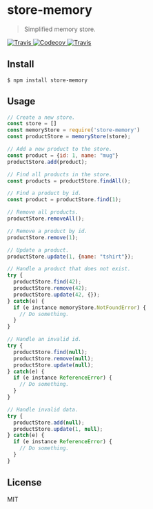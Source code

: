 # store-memory

> Simplified memory store.

<a href="https://travis-ci.org/simonrenoult/store-memory">
  <img alt="Travis" src="https://img.shields.io/travis/simonrenoult/store-memory.svg?style=flat-square">
</a>
<a href="https://codecov.io/gh/simonrenoult/store-memory">
  <img alt="Codecov" src="https://img.shields.io/codecov/c/github/simonrenoult/store-memory.svg?style=flat-square">
</a>
<a href="https://travis-ci.org/simonrenoult/store-memory">
  <img alt="Travis" src="https://img.shields.io/badge/code_style-prettier-ff69b4.svg?style=flat-square">
</a>

## Install

```
$ npm install store-memory
```

## Usage

```js
// Create a new store.
const store = []
const memoryStore = require('store-memory')
const productStore = memoryStore(store);

// Add a new product to the store.
const product = {id: 1, name: "mug"}
productStore.add(product);

// Find all products in the store.
const products = productStore.findAll();

// Find a product by id.
const product = productStore.find(1);

// Remove all products.
productStore.removeAll();

// Remove a product by id.
productStore.remove(1);

// Update a product.
productStore.update(1, {name: "tshirt"});

// Handle a product that does not exist.
try {
  productStore.find(42);
  productStore.remove(42);
  productStore.update(42, {});
} catch(e) {
  if (e instance memoryStore.NotFoundError) {
    // Do something.
  }
}

// Handle an invalid id.
try {
  productStore.find(null);
  productStore.remove(null);
  productStore.update(null);
} catch(e) {
  if (e instance ReferenceError) {
    // Do something.
  }
}

// Handle invalid data.
try {
  productStore.add(null);
  productStore.update(1, null);
} catch(e) {
  if (e instance ReferenceError) {
    // Do something.
  }
}
```

## License

MIT
